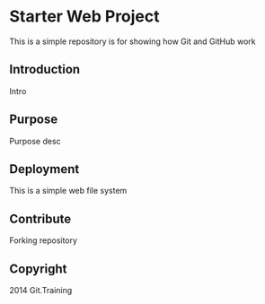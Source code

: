 # Starter Web Project

This is a simple repository is for showing how Git and GitHub work

## Introduction

Intro

## Purpose

Purpose desc 

## Deployment

This is a simple web file system
## Contribute

Forking repository

## Copyright
2014 Git.Training
